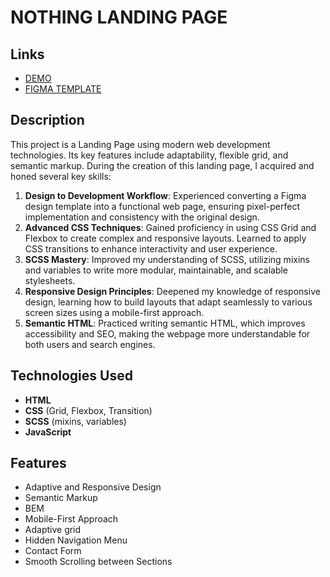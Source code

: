 # NOTHING LANDING PAGE

## Links

- [DEMO](https://andreysakhno.github.io/nothing-landing/)
- [FIGMA TEMPLATE](https://www.figma.com/design/DtkQmQ797hk0nI4KfMi2Uq/BOSE-New-Version?node-id=6802-139&t=sXNRoWhAx6dPRGof-0/)

## Description

This project is a Landing Page using modern web development technologies. Its key features include adaptability, flexible grid, and semantic markup.
During the creation of this landing page, I acquired and honed several key skills:

1. **Design to Development Workflow**: Experienced converting a Figma design template into a functional web page, ensuring pixel-perfect implementation and consistency with the original design.
2. **Advanced CSS Techniques**: Gained proficiency in using CSS Grid and Flexbox to create complex and responsive layouts. Learned to apply CSS transitions to enhance interactivity and user experience.
3. **SCSS Mastery**: Improved my understanding of SCSS, utilizing mixins and variables to write more modular, maintainable, and scalable stylesheets.
4. **Responsive Design Principles**: Deepened my knowledge of responsive design, learning how to build layouts that adapt seamlessly to various screen sizes using a mobile-first approach.
5. **Semantic HTML**: Practiced writing semantic HTML, which improves accessibility and SEO, making the webpage more understandable for both users and search engines.

## Technologies Used

- **HTML**
- **CSS** (Grid, Flexbox, Transition)
- **SCSS** (mixins, variables)
- **JavaScript**

## Features

- Adaptive and Responsive Design
- Semantic Markup
- BEM
- Mobile-First Approach
- Adaptive grid
- Hidden Navigation Menu
- Contact Form
- Smooth Scrolling between Sections
